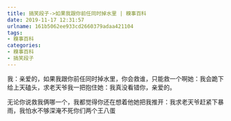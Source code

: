 ```yaml
---
title: 搞笑段子->如果我跟你前任同时掉水里 | 糗事百科
date: 2019-11-17 12:31:57
urlname: 161b5062ee933cd2660379adaa421104
tags: 
- 糗事百科
categories:
- 糗事百科
- 搞笑段子
---
```

我：亲爱的，如果我跟你前任同时掉水里，你会救谁，只能救一个啊她：我会跪下给上天磕头，求老天爷我一把抱住她：我真没看错你，亲爱的。

无论你说救我俩哪一个，我都觉得你还在想着他她把我推开：我求老天爷赶紧下暴雨，我怕水不够深淹不死你们两个王八蛋



